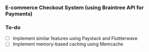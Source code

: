 ### E-commerce Checkout System (using Braintree API for Payments)

### To-do
- [ ] Implement similar features using Paystack and Fluttterwave
- [ ] Implement memory-based caching using Memcache

